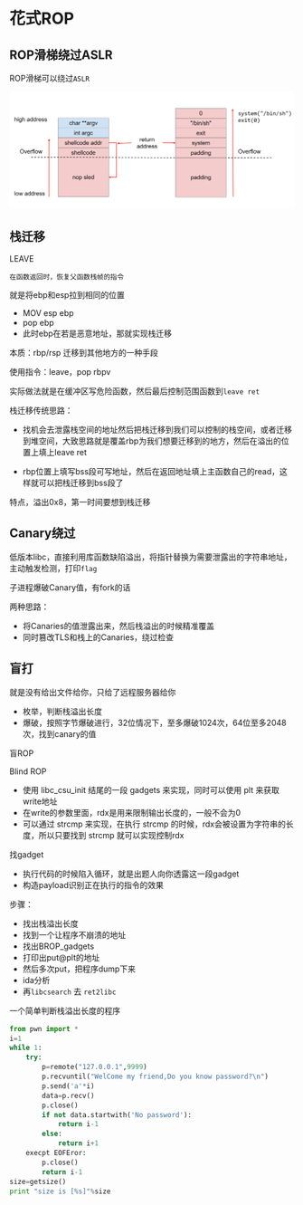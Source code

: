 # 花式ROP









## ROP滑梯绕过ASLR

ROP滑梯可以绕过`ASLR`

![image-20241123131806602](../_media/image-20241123131806602.png)





## 栈迁移



LEAVE

```
在函数返回时，恢复父函数栈帧的指令
```

就是将ebp和esp拉到相同的位置

- MOV esp ebp
- pop ebp
- 此时ebp在若是恶意地址，那就实现栈迁移





本质：rbp/rsp 迁移到其他地方的一种手段

使用指令：leave，pop rbpv

实际做法就是在缓冲区写危险函数，然后最后控制范围函数到`leave ret`



栈迁移传统思路：

- 找机会去泄露栈空间的地址然后把栈迁移到我们可以控制的栈空间，或者迁移到堆空间，大致思路就是覆盖rbp为我们想要迁移到的地方，然后在溢出的位置上填上leave ret



- rbp位置上填写bss段可写地址，然后在返回地址填上主函数自己的read，这样就可以把栈迁移到bss段了

特点，溢出0x8，第一时间要想到栈迁移

















## Canary绕过

低版本libc，直接利用库函数缺陷溢出，将指针替换为需要泄露出的字符串地址，主动触发检测，打印`flag`



子进程爆破Canary值，有fork的话



两种思路：

- 将Canaries的值泄露出来，然后栈溢出的时候精准覆盖
- 同时篡改TLS和栈上的Canaries，绕过检查

 







## 盲打

就是没有给出文件给你，只给了远程服务器给你



- 枚举，判断栈溢出长度
- 爆破，按照字节爆破进行，32位情况下，至多爆破1024次，64位至多2048次，找到canary的值



盲ROP

Blind ROP

- 使用 libc_csu_init 结尾的一段 gadgets 来实现，同时可以使用 plt 来获取write地址
- 在write的参数里面，rdx是用来限制输出长度的，一般不会为0
- 可以通过 strcmp 来实现，在执行 strcmp 的时候，rdx会被设置为字符串的长度，所以只要找到 strcmp 就可以实现控制rdx



找gadget

- 执行代码的时候陷入循环，就是出题人向你透露这一段gadget
- 构造payload识别正在执行的指令的效果



步骤：

- 找出栈溢出长度
- 找到一个让程序不崩溃的地址
- 找出BROP_gadgets
- 打印出put@plt的地址
- 然后多次put，把程序dump下来
- ida分析
- 再`libcsearch` 去 `ret2libc`





一个简单判断栈溢出长度的程序

```python
from pwn import *
i=1
while 1:
    try:
        p=remote("127.0.0.1",9999)
        p.recvuntil("WelCome my friend,Do you know password?\n")
        p.send('a'*i)
        data=p.recv()
        p.close()
        if not data.startwith('No password'):
            return i-1
        else:
            return i+1
	execpt EOFEror:
        p.close()
        return i-1
size=getsize()
print "size is [%s]"%size
```

